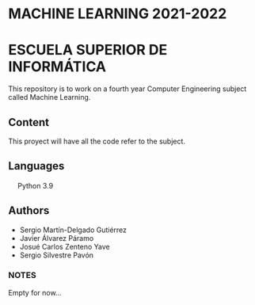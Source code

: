 # MACHINE LEARNING 2021-2022
# ESCUELA SUPERIOR DE INFORMÁTICA

This repository is to work on a fourth year Computer Engineering subject called Machine Learning.

## Content
This proyect will have all the code refer to the subject.

## Languages
<img src="https://upload.wikimedia.org/wikipedia/commons/c/c3/Python-logo-notext.svg" width="15" height="15"> Python 3.9

## Authors
* Sergio Martín-Delgado Gutiérrez
* Javier Álvarez Páramo
* Josué Carlos Zenteno Yave
* Sergio Silvestre Pavón

### NOTES
Empty for now...
